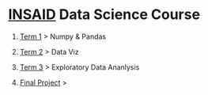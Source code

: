 # [INSAID](https://insaid.co/) Data Science Course

1. [Term 1](https://github.com/SoumyaK4/INSAID-Data-Science/tree/main/T1) > Numpy & Pandas

2. [Term 2](https://github.com/SoumyaK4/INSAID-Data-Science/tree/main/T2) > Data Viz

3. [Term 3](https://github.com/SoumyaK4/INSAID-Data-Science/tree/main/T3) > Exploratory Data Ananlysis

4. [Final Project](https://github.com/SoumyaK4/INSAID-Data-Science/tree/main/Final-EDA-Project) > 
